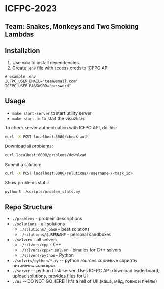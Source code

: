 # ICFPC-2023

## Team: Snakes, Monkeys and Two Smoking Lambdas

## Installation

1. Use `make` to install dependencies.
2. Create `.env` file with access creds to ICFPC API

```txt
# example .env
ICFPC_USER_EMAIL="team@email.com"
ICFPC_USER_PASSWORD="password"
```

## Usage

- `make start-server` to start utility server
- `make start-ui` to start the visuzliser.

To check server authentication with ICFPC API, do this:

```bash
curl -X POST localhost:8000/check-auth
```

Download all problems:

```bash
curl localhost:8000/problems/download
```

Submit a solution:

```bash
curl -X POST localhost:8000/solutions/<username>/<task_id>
```

Show problems stats:

```bash
python3 ./scripts/problem_stats.py
```

## Repo Structure

- `./problems`  - problem descriptions
- `./solutions`  - all solutions
  - `./solutions/_base`  - best solutions
  - `./solutions/$USERNAME`  - personal sandboxes
- `./solvers`  - all solvers
  - `./solvers/cpp`  - C++
  - `./solvers/cpp/*.solver`  - binaries for C++ solvers
  - `./solvers/python`  - Python
- `./solvers/python/*.py`  -- python sources корневые скрипты питонячих солверов
- `./server`  -- python flask server. Uses ICFPC API: download leaderboard, upload solutions, provides files for UI
- `./ui`  -- DO NOT GO HERE!! It's a hell of UI! (каша, мёд, говно и пчёлы)
